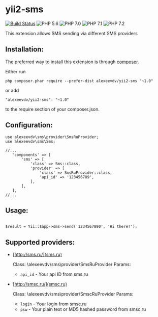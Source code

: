 yii2-sms
==========

[![Build Status](https://travis-ci.org/alexeevdv/yii2-sms.svg?branch=master)](https://travis-ci.org/alexeevdv/yii2-sms) ![PHP 5.6](https://img.shields.io/badge/PHP-5.6-green.svg) ![PHP 7.0](https://img.shields.io/badge/PHP-7.0-green.svg) ![PHP 7.1](https://img.shields.io/badge/PHP-7.1-green.svg) ![PHP 7.2](https://img.shields.io/badge/PHP-7.2-green.svg)


This extension allows SMS sending via different SMS providers


Installation:
-------------

The preferred way to install this extension is through [composer](https://getcomposer.org/download/).

Either run

```
php composer.phar require --prefer-dist alexeevdv/yii2-sms "~1.0"
```

or add

```
"alexeevdv/yii2-sms": "~1.0"
```

to the require section of your composer.json.


Configuration:
--------------
```
use alexeevdv\sms\provider\SmsRuProvider;
use alexeevdv\sms\Sms;

//...
   'components' => [
       'sms' => [
           'class' => Sms::class,
           'provider' => [
               'class' => SmsRuProvider::class,
               'api_id' => '123456789',
           ],
       ],
   ],
//...

```

Usage:
------

```

$result = Yii::$app->sms->send('1234567890', 'Hi there!');

```

Supported providers:
--------------------

* [http://sms.ru/](sms.ru)

  Class: \alexeevdv\sms\provider\SmsRuProvider
  Params:
  * `api_id` - Your api ID from sms.ru

* [http://smsc.ru/](smsc.ru)
  
  Class: \alexeevdv\sms\provider\SmscRuProvider
  Params:
  * `login` - Your login from smsc.ru
  * `psw` - Your plain text or MD5 hashed password from smsc.ru
